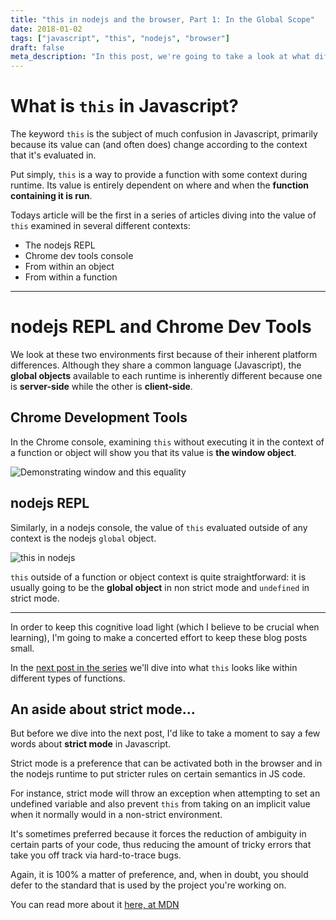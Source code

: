 ```yaml
---
title: "this in nodejs and the browser, Part 1: In the Global Scope"
date: 2018-01-02
tags: ["javascript", "this", "nodejs", "browser"]
draft: false
meta_description: "In this post, we're going to take a look at what different values the keyword this takes on in Javascript. This post is the first in a series of posts designed to demystify this and how to use it in javascript functions."
---
```


# What is `this` in Javascript?
The keyword `this` is the subject of much confusion in Javascript, primarily
because its value can (and often does) change according to the context that it's
evaluated in.

Put simply, `this` is a way to provide a function with some context during runtime.
Its value is entirely dependent on where and when the __function containing it is
run__.

Todays article will be the first in a series of articles diving into the value
of `this` examined in several different contexts:

* The nodejs REPL
* Chrome dev tools console
* From within an object
* From within a function

---

# nodejs REPL and Chrome Dev Tools
We look at these two environments first because of their inherent platform
differences. Although they share a common language (Javascript), the __global
objects__ available to each runtime is inherently different because one is
__server-side__ while the other is __client-side__.

## Chrome Development Tools
In the Chrome console, examining `this` without executing it in the context of a
function or object will show you that its value is __the window object__.

![Demonstrating window and this equality](https://i.imgur.com/fkGmApr.png)

## nodejs REPL
Similarly, in a nodejs console, the value of `this` evaluated outside of any
context is the nodejs `global` object.

![this in nodejs](https://i.imgur.com/uplbzkQ.png)

`this` outside of a function or object context is quite straightforward: it
is usually going to be the __global object__ in non strict mode and `undefined`
in strict mode.

---

In order to keep this cognitive load light (which I believe to be crucial when
learning), I'm going to make a concerted effort to keep these blog posts small.

In the [next post in the series](/posts/this-part-2) we'll dive into what `this`
looks like within different types of functions.

## An aside about strict mode...

But before we dive into the next post, I'd like to take a moment to say a few
words about __strict mode__ in Javascript.

Strict mode is a preference that can be activated both in the browser and in
the nodejs runtime to put stricter rules on certain semantics in JS code.

For instance, strict mode will throw an exception when attempting to set an
undefined variable and also prevent `this` from taking on an implicit value
when it normally would in a non-strict environment.

It's sometimes preferred because it forces the reduction of ambiguity in certain
parts of your code, thus reducing the amount of tricky errors that take you off
track via hard-to-trace bugs.

Again, it is 100% a matter of preference, and, when in doubt, you should defer
to the standard that is used by the project you're working on.

You can read more about it [here, at MDN](https://developer.mozilla.org/en-US/docs/Web/JavaScript/Reference/Strict_mode)
